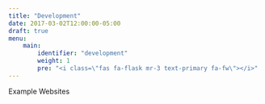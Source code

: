 ```yaml
---
title: "Development"
date: 2017-03-02T12:00:00-05:00
draft: true
menu:
    main:
        identifier: "development"
        weight: 1
        pre: "<i class=\"fas fa-flask mr-3 text-primary fa-fw\"></i>"
---
```


Example Websites
